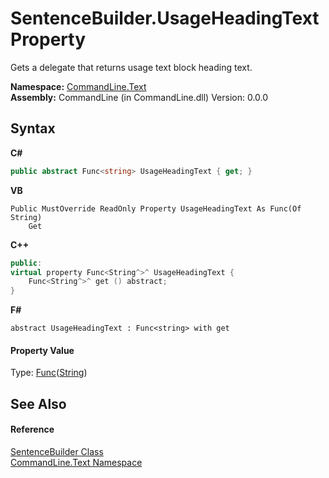 # SentenceBuilder.UsageHeadingText Property 
 

Gets a delegate that returns usage text block heading text.

**Namespace:**&nbsp;<a href="N_CommandLine_Text">CommandLine.Text</a><br />**Assembly:**&nbsp;CommandLine (in CommandLine.dll) Version: 0.0.0

## Syntax

**C#**<br />
``` C#
public abstract Func<string> UsageHeadingText { get; }
```

**VB**<br />
``` VB
Public MustOverride ReadOnly Property UsageHeadingText As Func(Of String)
	Get
```

**C++**<br />
``` C++
public:
virtual property Func<String^>^ UsageHeadingText {
	Func<String^>^ get () abstract;
}
```

**F#**<br />
``` F#
abstract UsageHeadingText : Func<string> with get

```


#### Property Value
Type: <a href="https://docs.microsoft.com/dotnet/api/system.func-1" target="_blank">Func</a>(<a href="https://docs.microsoft.com/dotnet/api/system.string" target="_blank">String</a>)

## See Also


#### Reference
<a href="T_CommandLine_Text_SentenceBuilder">SentenceBuilder Class</a><br /><a href="N_CommandLine_Text">CommandLine.Text Namespace</a><br />